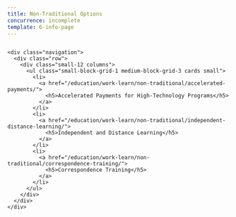 ```yaml
---
title: Non-Traditional Options
concurrence: incomplete
template: 6-info-page
---
```


<div class="main" role="main" markdown="0">
  <div class="section one" markdown="0">
    <div class="primary" markdown="0">
      <div class="row" markdown="0">
        <div class="small-12 columns" markdown="1"></div>
      </div>
    </div>

    <div class="navigation">
      <div class="row">
        <div class="small-12 columns">
          <ul class="small-block-grid-1 medium-block-grid-3 cards small">
            <li>
              <a href="/education/work-learn/non-traditional/accelerated-payments/">
                <h5>Accelerated Payments for High-Technology Programs</h5>
              </a>
            </li>
            <li>
              <a href="/education/work-learn/non-traditional/independent-distance-learning/">
                <h5>Independent and Distance Learning</h5>
              </a>
            </li>
            <li>
              <a href="/education/work-learn/non-traditional/correspondence-training/">
                <h5>Correspondence Training</h5>
              </a>
            </li>
          </ul>
        </div>
      </div>
    </div>
  </div>
</div>